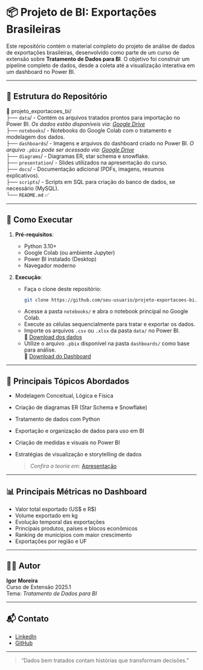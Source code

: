# 📦 Projeto de BI: Exportações Brasileiras

Este repositório contém o material completo do projeto de análise de dados de exportações brasileiras, desenvolvido como parte de um curso de extensão sobre **Tratamento de Dados para BI**. O objetivo foi construir um pipeline completo de dados, desde a coleta até a visualização interativa em um dashboard no Power BI.

---

## 📁 Estrutura do Repositório

📂 projeto_exportacoes_bi/  
├── `data`/              - Contém os arquivos tratados prontos para importação no Power BI. *Os dados estão disponíveis via: [Google Drive](https://drive.google.com/drive/folders/1NFBguB2NEaWcj4lf_4z8fW8kucXJtr23?usp=drive_link)*  
├── `notebooks`/         - Notebooks do Google Colab com o tratamento e modelagem dos dados.  
├── `dashboards`/        - Imagens e arquivos do dashboard criado no Power BI. *O arquivo `.pbix` pode ser acessado via: [Google Drive](https://drive.google.com/drive/folders/1BpxZA3IE3x-N-XFYmUPfPUK_tWwUYPE6?usp=drive_link)*  
├── `diagrams`/          - Diagramas ER, star schema e snowflake.  
├── `presentation`/      - Slides utilizados na apresentação do curso.  
├── `docs`/              - Documentação adicional (PDFs, imagens, resumos explicativos).  
├── `scripts`/           - Scripts em SQL para criação do banco de dados, se necessário (MySQL).  
└── `README.md` ✅  

---

## 🚀 Como Executar

1. **Pré-requisitos**:
   - Python 3.10+
   - Google Colab (ou ambiente Jupyter)
   - Power BI instalado (Desktop)
   - Navegador moderno

2. **Execução**:
   - Faça o clone deste repositório:
     ```bash
     git clone https://github.com/seu-usuario/projeto-exportacoes-bi.git
     ```
   - Acesse a pasta `notebooks/` e abra o notebook principal no Google Colab.
   - Execute as células sequencialmente para tratar e exportar os dados.
   - Importe os arquivos `.csv` ou `.xlsx` da pasta `data/` no Power BI.  
     🔗 [Download dos dados](https://drive.google.com/drive/folders/1NFBguB2NEaWcj4lf_4z8fW8kucXJtr23?usp=drive_link)
   - Utilize o arquivo `.pbix` disponível na pasta `dashboards/` como base para análise.  
     🔗 [Download do Dashboard](https://drive.google.com/drive/folders/1BpxZA3IE3x-N-XFYmUPfPUK_tWwUYPE6?usp=drive_link)

---

## 🧠 Principais Tópicos Abordados

- Modelagem Conceitual, Lógica e Física
- Criação de diagramas ER (Star Schema e Snowflake)
- Tratamento de dados com Python
- Exportação e organização de dados para uso em BI
- Criação de medidas e visuais no Power BI
- Estratégias de visualização e storytelling de dados

	> *Confira a teoria em*: [Apresentação](https://github.com/IgorMoriera/AULA-4_Tratamento-de-Dados-para-BI/tree/main/presentation)

---

## 📊 Principais Métricas no Dashboard

- Valor total exportado (US$ e R$)
- Volume exportado em kg
- Evolução temporal das exportações
- Principais produtos, países e blocos econômicos
- Ranking de municípios com maior crescimento
- Exportações por região e UF

---

## 👨‍🏫 Autor

**Igor Moreira**  
Curso de Extensão 2025.1  
Tema: *Tratamento de Dados para BI*

---

## 📬 Contato

- [LinkedIn](https://www.linkedin.com/in/igors-moreira/)
- [GitHub](https://github.com/IgorMoriera)

---

> “Dados bem tratados contam histórias que transformam decisões.”
